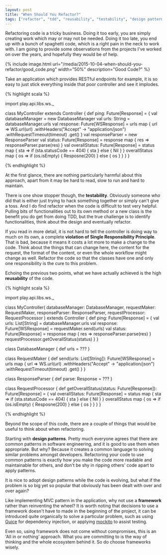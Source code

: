 ```yaml
---
layout: post
title: "When Should You Refactor?"
tags: ["refactor", "tdd", "reusability", "testability", "design pattern", "quality code", "solid", "single responsibility", "framework"]
---
```


<div class="message">
Refactoring code is a tricky business. Doing it too early, you are simply creating work which may or may not be needed. Doing it too late, you end up with a bunch of spaghetti code, which is a right pain in the neck to work with. I am going to provide some observations from the projects I've worked on over the years, and hopefully they would be of help.
</div>

{% include image.html url="/media/2015-10-04-when-should-you-refactor/good_code.png" width="50%" description="Good Code?" %}

Take an application which provides RESTful endpoints for example, it is so easy to just stick everything inside that poor controller and see it implodes.

{% highlight scala %}

import play.api.libs.ws._

class MyController extends Controller {
  def ping: Future[Response] = {
    val databaseManager = new DatabaseManager
    val urls: String = databaseManager.urls
    val response: Future[WSResponse] = urls map { url =>
      WS.url(url)
        .withHeaders("Accept" -> "application/json")
        .withRequestTimeout(timeout)
        .get()
    }
    val responseParser = new ResponseParser
    val status: Future[Response] = response map { res =>
      responseParser.parse(res)
    }
    val overallStatus: Future[Response] = status map { sta =>
      if (sta.statusCode == 404) {
        sta
      } else {
        Nil
      }
    }
    overallStatus map { os =>
      if (os.isEmpty) {
        Resposne(200)
      } else {
        os
      }
    }
  }
}

{% endhighlight %}

At the first glance, there are nothing particularly harmful about this approach, apart from it may be hard to read, slow to run and hard to maintain.

There is one show stopper though, the **testability**. Obviously someone who did that is either just trying to hack something together or simply can't give a toss. And I do find refactor when the code is difficult to test very helpful. Pulling bits of functionalities out to its own method or a new class is the benefit you do get from doing TDD, but the true challenge is to identify functionalities, think about the design and eventually refactor.

If you read in more detail, it is not hard to tell the controller is doing way to much on its own, a complete **violation of Single Responsibility Principle**. That is bad, because it means it costs a lot more to make a change to the code. Think about the things that can change here, the content for the request, the format of the content, or even the whole workflow might change as well. Refactor the code so that the classes have one and only one responsibility is the cure to this problem.

Echoing the previous two points, what we have actually achieved is the high **reusability** of the code.

{% highlight scala %}

import play.api.libs.ws._

class MyController(
  databaseManager: DatabaseManager,
  requestMaker: RequestMaker,
  responseParser: ResponseParser,
  requestProcessor: RequestProcessor
  ) extends Controller {
  def ping: Future[Response] = {
    val urls: List[String] = databaseManager.urls
    val response: Future[WSResponse] = requestMaker.send(urls)
    val status: Future[Response] = response map {
      res => responseParser.parse(res)
    }
    requestProcessor.getOverallStatus(status)
  }
}

class DatabaseManager {
  def urls = ???
}

class RequestMaker {
  def send(urls: List[String]): Future[WSResponse] = urls map { url =>
    WS.url(url)
      .withHeaders("Accept" -> "application/json")
      .withRequestTimeout(timeout)
      .get()
  }
}

class ResponseParser {
  def parse: Response = ???
}

class RequestProcessor {
  def getOverallStatus(status: Future[Response]): Future[Response] = {
    val overallStatus: Future[Response] = status map { sta =>
      if (sta.statusCode == 404) {
        sta
      } else {
        Nil
      }
    }
    overallStatus map { os =>
      if (os.isEmpty) {
        Resposne(200)
      } else {
        os }
      }
  }
}

{% endhighlight %}

Beyond the scope of this code, there are a couple of things that would be useful to think about when refactoring.

Starting with **design patterns**. Pretty much everyone agrees that there are common patterns in software engineering, and it is good to use them when appropriate. But why? Because it creates a common language to solving similar problems amongst developers. Refactoring your code to use common patterns is exactly how you make the code more readable and maintainable for others, and don't be shy in ripping others' code apart to apply patterns.

It is nice to adopt design patterns while the code is evolving, but what if the problem is so big yet so popular that obviously has been dealt with over and over again?

Like implementing MVC pattern in the application, why not use a **framework** rather than reinventing the wheel? It is worth noting that decisions to use a framework doesn't have to made in the beginning of the project, it can be introduced quite organically to solve a particular problem, such as using [Guice](https://github.com/google/guice) for dependency injection, or applying [mockito](http://mockito.org/) to assist testing.

Even so, using framework does not come without compromises, this is an 'All in or nothing' approach. What you are committing to is the way of thinking and the whole ecosystem behind it. So do choose frameworks wisely.
